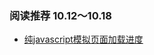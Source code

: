 ### 阅读推荐 10.12～10.18

+ [纯javascript模拟页面加载进度](http://w3ctrain.com/2015/10/10/javascript-imageloader/)